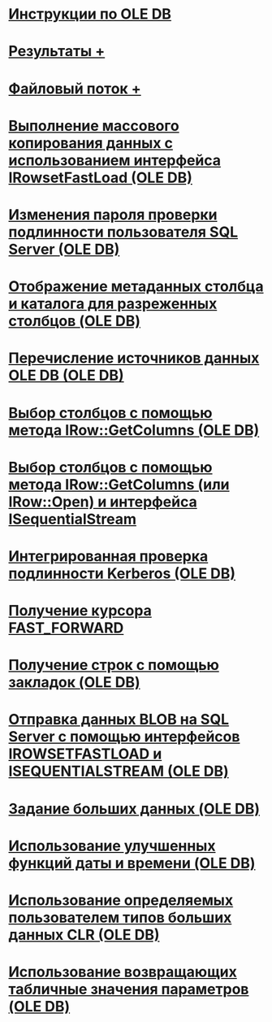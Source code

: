# [Инструкции по OLE DB](ole-db-how-to-topics.md)

# [Результаты +](../../oledb/ole-db-how-to/results/processing-results-how-to-topics-ole-db.md)
# [Файловый поток +](../../oledb/ole-db-how-to/filestream/filestream-and-ole-db.md)

# [Выполнение массового копирования данных с использованием интерфейса IRowsetFastLoad (OLE DB)](bulk-copy-data-using-irowsetfastload-ole-db.md)
# [Изменения пароля проверки подлинности пользователя SQL Server (OLE DB)](change-a-sql-server-authentication-user-password-ole-db.md)
# [Отображение метаданных столбца и каталога для разреженных столбцов (OLE DB)](display-column-and-catalog-metadata-for-sparse-columns-ole-db.md)
# [Перечисление источников данных OLE DB (OLE DB)](enumerate-ole-db-data-sources-ole-db.md)
# [Выбор столбцов с помощью метода IRow::GetColumns (OLE DB)](fetch-columns-using-irow-getcolumns-ole-db.md)
# [Выбор столбцов с помощью метода IRow::GetColumns (или IRow::Open) и интерфейса ISequentialStream](fetch-columns-using-irow-getcolumns-or-irow-open-and-isequentialstream.md)
# [Интегрированная проверка подлинности Kerberos (OLE DB)](integrated-kerberos-authentication-ole-db.md)
# [Получение курсора FAST_FORWARD](obtain-a-fast-forward-cursor.md)
# [Получение строк с помощью закладок (OLE DB)](retrieve-rows-using-bookmarks-ole-db.md)
# [Отправка данных BLOB на SQL Server с помощью интерфейсов IROWSETFASTLOAD и ISEQUENTIALSTREAM (OLE DВ)](send-blob-data-to-sql-server-using-irowsetfastload-and-isequentialstream-ole-db.md)
# [Задание больших данных (OLE DB)](set-large-data-ole-db.md)
# [Использование улучшенных функций даты и времени (OLE DB)](use-enhanced-date-and-time-features-ole-db.md)
# [Использование определяемых пользователем типов больших данных CLR (OLE DB)](use-large-clr-udts-ole-db.md)
# [Использование возвращающих табличные значения параметров (OLE DB)](use-table-valued-parameters-ole-db.md)

